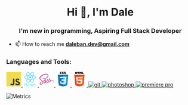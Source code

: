 <h1 align="center">Hi 👋, I'm Dale</h1>
<h3 align="center">I'm new in programming, Aspiring Full Stack Developer</h3>

- 📫 How to reach me **daleban.dev@gmail.com**

<h3 align="left">Languages and Tools:</h3>
<p align="left">
  <a
    href="https://developer.mozilla.org/en-US/docs/Web/JavaScript"
    target="_blank"
  >
    <img
      src="https://raw.githubusercontent.com/devicons/devicon/master/icons/javascript/javascript-original.svg"
      alt="javascript"
      width="40"
      height="40"
    />
  </a>
    <a href="https://reactjs.org/" target="_blank">
      <img
        src="https://raw.githubusercontent.com/devicons/devicon/master/icons/react/react-original-wordmark.svg"
        alt="react"
        width="40"
        height="40"
      />
    </a>
      <a href="https://sass-lang.com" target="_blank">
        <img
          src="https://raw.githubusercontent.com/devicons/devicon/master/icons/sass/sass-original.svg"
          alt="sass"
          width="40"
          height="40"
        />
      </a>
    </a>
    <a href="https://www.w3schools.com/css/" target="_blank">
      <img
        src="https://raw.githubusercontent.com/devicons/devicon/master/icons/css3/css3-original-wordmark.svg"
        alt="css3"
        width="40"
        height="40"
      />
      <a href="https://www.w3.org/html/" target="_blank">
        <img
          src="https://raw.githubusercontent.com/devicons/devicon/master/icons/html5/html5-original-wordmark.svg"
          alt="html5"
          width="40"
          height="40"
        />
      </a>
      <a href="https://git-scm.com/" target="_blank">
        <img
          src="https://www.vectorlogo.zone/logos/git-scm/git-scm-icon.svg"
          alt="git"
          width="40"
          height="40"
        />
      </a>
    <a href="https://www.photoshop.com/en" target="_blank">
      <img
        src="https://cdn4.iconfinder.com/data/icons/logos-and-brands/512/23_Photoshop_Adobe_logo_logos-128.png"
        alt="photoshop"
        width="40"
        height="40"
      />
  </a>
    <a href="https://www.adobe.com/sea/products/premiere.html" target="_blank">
      <img
        src="https://cdn4.iconfinder.com/data/icons/adobe-apps/512/Premiere_pro-128.png"
        alt="premiere pro"
        width="40"
        height="40"
      />
  </a>
</p>

![Metrics](https://metrics.lecoq.io/hyamero?template=classic&lines=1&languages=1&isocalendar=1&introduction=1&isocalendar.duration=half-year&languages.limit=8&languages.sections=most-used&languages.colors=github&languages.threshold=0%25&languages.indepth=false&languages.recent.load=300&languages.recent.days=14&introduction.title=true&config.timezone=Asia%2FManila)

